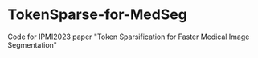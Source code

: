 # TokenSparse-for-MedSeg
Code for IPMI2023 paper "Token Sparsification for Faster Medical Image Segmentation"
